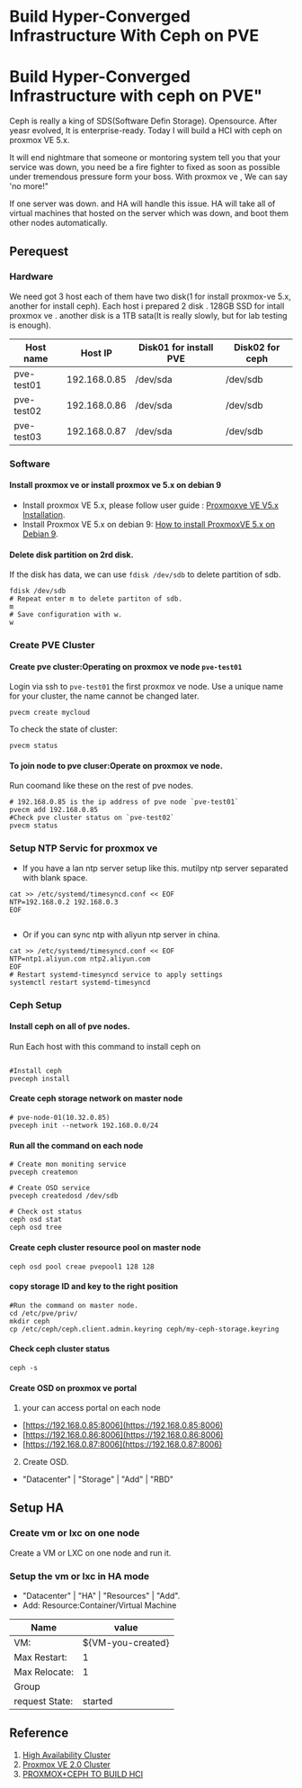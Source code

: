 # Build Hyper-Converged Infrastructure With Ceph on PVE




# Build Hyper-Converged Infrastructure with ceph on PVE"

Ceph is really a king of SDS(Software Defin Storage). Opensource. After yeasr evolved, It is  enterprise-ready. Today I will build a HCI with ceph on proxmox VE 5.x.

It will end nightmare that someone or montoring system tell you that your service was down, you need be a fire fighter to fixed as soon as possible under tremendous pressure form your boss. With proxmox ve , We can say 'no more!"

If one server was down. and HA will handle this issue. HA will  take all of virtual machines that hosted on the server which was down, and boot them other nodes automatically.

## Perequest

### Hardware
We need got 3 host each of them have two disk(1 for install proxmox-ve 5.x, another for install ceph). Each host i prepared 2 disk . 128GB SSD for  intall proxmox ve .  another disk is a 1TB sata(It is really slowly, but for lab testing is enough).


|Host name  | Host IP |Disk01 for install PVE | Disk02 for ceph |
|---|---|---|---|
|pve-test01 | 192.168.0.85 | /dev/sda | /dev/sdb |
|pve-test02 | 192.168.0.86 | /dev/sda | /dev/sdb |
|pve-test03 | 192.168.0.87 | /dev/sda | /dev/sdb |
 
### Software 

#### Install proxmox ve or install proxmox ve 5.x on debian 9
  
   - Install proxmox VE 5.x, please follow user guide : [Proxmoxve VE V5.x Installation](https://blog.stevedong.com/post/proxmox-ve-v5.x-installation/).
   - Install Proxmox VE 5.x on debian 9: [How to install ProxmoxVE 5.x on Debian 9](https://blog.stevedong.com/post/proxmox-ve-how-to-install-proxmoxve5-on-debian9/).


#### Delete disk partition on 2rd disk.

If the disk has data, we can use `fdisk /dev/sdb` to delete partition of sdb.

```shell
fdisk /dev/sdb
# Repeat enter m to delete partiton of sdb.
m
# Save configuration with w.
w

```



   
### Create PVE Cluster

#### Create pve cluster:Operating on proxmox ve node `pve-test01`
Login via ssh to `pve-test01` the first proxmox ve node. Use a unique name for your cluster, the name cannot be changed later.

``` shell
pvecm create mycloud
```

To check the state of cluster:

``` shell
pvecm status
```
#### 

#### To join node to pve cluser:Operate on proxmox ve node.
Run coomand like these on the rest of pve nodes.

```shell
# 192.168.0.85 is the ip address of pve node `pve-test01`
pvecm add 192.168.0.85 
#Check pve cluster status on `pve-test02`
pvecm status

```

### Setup NTP Servic for proxmox ve


  - If you have a lan ntp server setup like this. mutilpy ntp server separated with blank space.

``` shell
cat >> /etc/systemd/timesyncd.conf << EOF
NTP=192.168.0.2 192.168.0.3
EOF


```
  - Or if you can sync ntp with aliyun ntp server in china.
 
 ``` shell
 cat >> /etc/systemd/timesyncd.conf << EOF
 NTP=ntp1.aliyun.com ntp2.aliyun.com
 EOF
 # Restart systemd-timesyncd service to apply settings
systemctl restart systemd-timesyncd
 
 ```

 
###  Ceph Setup

#### Install ceph on all of pve nodes.
Run Each host with this command to install ceph on 
 
``` shell

#Install ceph
pveceph install

```


#### Create ceph storage network on master node

``` shell
# pve-node-01(10.32.0.85)
pveceph init --network 192.168.0.0/24

```
#### Run all the command on each node

```shell
# Create mon moniting service
pveceph createmon

# Create OSD service 
pveceph createdosd /dev/sdb

# Check ost status
ceph osd stat
ceph osd tree
```

#### Create ceph cluster resource pool on master node

```shell
ceph osd pool creae pvepool1 128 128

```

#### copy storage ID and key to the right position

```shell
#Run the command on master node.
cd /etc/pve/priv/
mkdir ceph
cp /etc/ceph/ceph.client.admin.keyring ceph/my-ceph-storage.keyring

```

#### Check ceph cluster status

``` shell
ceph -s
```

#### Create OSD on proxmox ve portal

1. your can access portal on each node

  - [https://192.168.0.85:8006](https://192.168.0.85:8006)
  - [https://192.168.0.86:8006](https://192.168.0.86:8006)
  - [https://192.168.0.87:8006](https://192.168.0.87:8006)

2. Create OSD.
  - "Datacenter" | "Storage" | "Add" | "RBD"
 
 
 

## Setup HA

### Create vm or lxc on one node 
Create a VM or LXC on one node and run it.


### Setup the vm or lxc in HA mode

  - "Datacenter" | "HA" | "Resources" | "Add".
  - Add: Resource:Container/Virtual Machine
 

 |Name | value|
 | --- | --- |
 | VM:            |${VM-you-created} |
 | Max Restart:   | 1 |
 | Max Relocate:  | 1 |
 | Group          |                  |
 | request State: | started          |
 
 


## Reference

  1. [High Availability Cluster](https://pve.proxmox.com/wiki/High_Availability_Cluster)
  2. [Proxmox VE 2.0 Cluster](https://pve.proxmox.com/wiki/Proxmox_VE_2.0_Cluster)
  3. [PROXMOX+CEPH TO BUILD HCI](https://www.kclouder.cn/proxmoxceph/)

